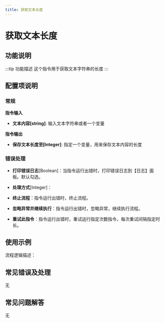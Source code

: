 ```yaml
---
title: 获取文本长度
---
```


# 获取文本长度

## 功能说明

:::tip 功能描述
这个指令用于获取文本字符串的长度
:::

## 配置项说明

### 常规

**指令输入**

- **文本内容[string]**: 输入文本字符串或者一个变量


**指令输出**

- **保存文本长度至[Integer]**: 指定一个变量，用来保存文本内容的长度

### 错误处理

- **打印错误日志**[Boolean]：当指令运行出错时，打印错误日志到【日志】面板。默认勾选。

- **处理方式**[Integer]：

 - **终止流程**：指令运行出错时，终止流程。

 - **忽略异常并继续执行**：指令运行出错时，忽略异常，继续执行流程。

 - **重试此指令**：指令运行出错时，重试运行指定次数指令，每次重试间隔指定时长。

## 使用示例

流程逻辑描述：

## 常见错误及处理

无

## 常见问题解答

无

